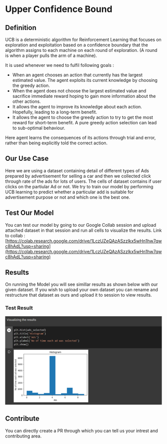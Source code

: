 # Upper Confidence Bound

## Definition

UCB is a deterministic algorithm for Reinforcement Learning that focuses on exploration and exploitation based on a confidence boundary that the algorithm assigns to each machine on each round of exploration. (A round is when a player pulls the arm of a machine).

It is used whenever we need to fulfil following goals :

  -  When an agent chooses an action that currently has the largest estimated value. The agent exploits its current knowledge by choosing the greedy action.
  - When the agent does not choose the largest estimated value and sacrifice immediate reward hoping to gain more information about the other actions. 
  - It allows the agent to improve its knowledge about each action. Hopefully, leading to a long-term benefit.
  - It allows the agent to choose the greedy action to try to get the most reward for short-term benefit. A pure greedy action selection can lead to sub-optimal behaviour.

Here agent learns the consequences of its actions through trial and error, rather than being explicitly told the correct action.

## Our Use Case

Here we are using a dataset containing detail of different types of Ads prepared by advertisement for selling a car and then we collected click through rate of the ads for lots of users. The cells of dataset contains if user clicks on the partiular Ad or not.
We try to train our model by performing UCB learning to predict whether a particular add is suitable for advertisement purpose or not and which one is the best one.

## Test Our Model

You can test our model by going to our Google Collab session and upload attached dataset in that session and run all cells to visualize the results.
Link to collab : [https://colab.research.google.com/drive/1LczUZeQAzASzzlkx5wHn1hw7qwc8hAdL?usp=sharing](https://colab.research.google.com/drive/1LczUZeQAzASzzlkx5wHn1hw7qwc8hAdL?usp=sharing)

## Results 

On running the Model you will see simillar results as shown below with our given dataset. If you wish to upload your own dataset you can rename and restructure that dataset as ours and upload it to session to view results.

### Test Result

<p align="center"><img src="/docs/img/ucb.png" alt="slr"></p>

## Contribute

You can directly create a PR through which you can tell us your intrest and contributing area.

